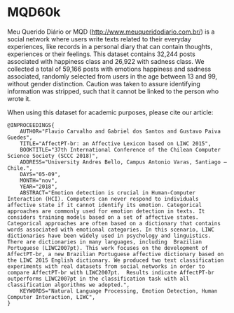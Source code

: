 # MQD60k
Meu Querido Diário or MQD (http://www.meuqueridodiario.com.br/) is a social network where users write texts related to their everyday experiences, like records in a personal diary that can contain thoughts, experiences or their feelings.  This dataset contains 32,244 posts associated with happiness class and 26,922 with sadness class. We collected a total of 59,166 posts with emotions happiness and sadness associated, randomly selected from users in the age between 13 and 99, without gender distinction. Caution was taken to assure identifying information was stripped, such that it cannot be linked to the person who wrote it. 

When using this dataset for academic purposes, please cite our article:

```
@INPROCEEDINGS{
    AUTHOR="Flavio Carvalho and Gabriel dos Santos and Gustavo Paiva Guedes",
    TITLE="AffectPT-br: an Affective Lexicon based on LIWC 2015",
    BOOKTITLE="37th International Conference of the Chilean Computer Science Society (SCCC 2018)",
    ADDRESS="University Andres Bello, Campus Antonio Varas, Santiago – Chile.",
    DAYS="05-09",
    MONTH="nov",
    YEAR="2018",
    ABSTRACT="Emotion detection is crucial in Human-Computer Interaction (HCI). Computers can never respond to individuals affective state if it cannot identify its emotion. Categorical approaches are commonly used for emotion detection in texts. It considers training models based on a set of affective states. Categorical approaches are often based on a dictionary that contains words associated with emotional categories. In this scenario, LIWC dictionaries have been widely used in psychology and linguistics.  There are dictionaries in many languages, including  Brazilian Portuguese (LIWC2007pt). This work focuses on the development of AffectPT-br, a new Brazilian Portuguese affective dictionary based on the LIWC 2015 English dictionary. We produced two text classification experiments with real datasets from social networks in order to compare AffectPT-br with LIWC2007pt.  Results indicate AffectPT-br outperforms LIWC2007pt in the classification task with all classification algorithms we adopted.",
    KEYWORDS="Natural Language Processing, Emotion Detection, Human Computer Interaction, LIWC", 
} 

```
